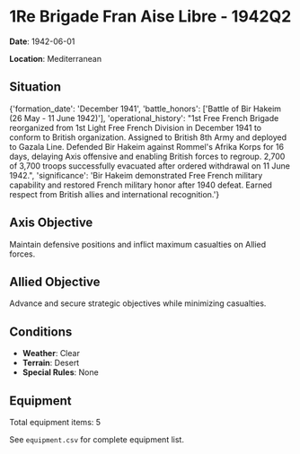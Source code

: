 # 1Re Brigade Fran Aise Libre - 1942Q2

**Date**: 1942-06-01

**Location**: Mediterranean

## Situation

{'formation_date': 'December 1941', 'battle_honors': ['Battle of Bir Hakeim (26 May - 11 June 1942)'], 'operational_history': "1st Free French Brigade reorganized from 1st Light Free French Division in December 1941 to conform to British organization. Assigned to British 8th Army and deployed to Gazala Line. Defended Bir Hakeim against Rommel's Afrika Korps for 16 days, delaying Axis offensive and enabling British forces to regroup. 2,700 of 3,700 troops successfully evacuated after ordered withdrawal on 11 June 1942.", 'significance': 'Bir Hakeim demonstrated Free French military capability and restored French military honor after 1940 defeat. Earned respect from British allies and international recognition.'}

## Axis Objective

Maintain defensive positions and inflict maximum casualties on Allied forces.

## Allied Objective

Advance and secure strategic objectives while minimizing casualties.

## Conditions

- **Weather**: Clear
- **Terrain**: Desert
- **Special Rules**: None

## Equipment

Total equipment items: 5

See `equipment.csv` for complete equipment list.
